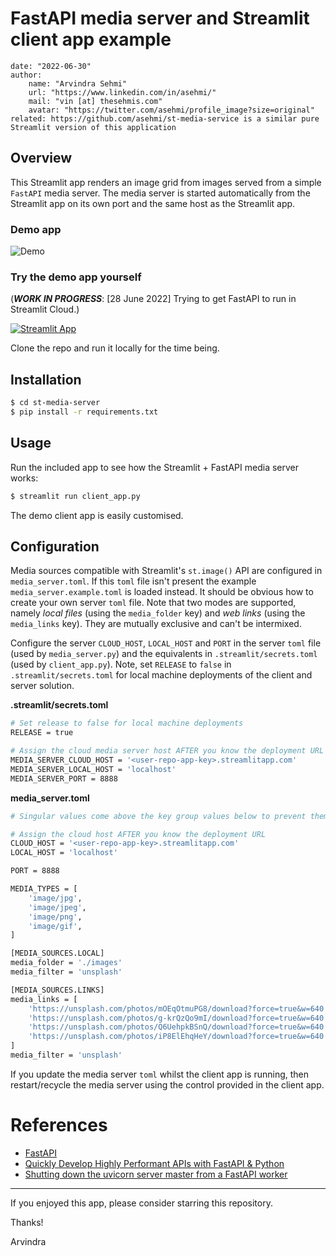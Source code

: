 # FastAPI media server and Streamlit client app example

    date: "2022-06-30"
    author:
        name: "Arvindra Sehmi"
        url: "https://www.linkedin.com/in/asehmi/"
        mail: "vin [at] thesehmis.com"
        avatar: "https://twitter.com/asehmi/profile_image?size=original"
    related: https://github.com/asehmi/st-media-service is a similar pure Streamlit version of this application

## Overview

This Streamlit app renders an image grid from images served from a simple `FastAPI` media server. The media server is started automatically from the Streamlit app on its own port and the same host as the Streamlit app.

### Demo app

![Demo](./images/st-media-server-demo.gif)

### Try the demo app yourself

(_**WORK IN PROGRESS**_: [28 June 2022] Trying to get FastAPI to run in Streamlit Cloud.)

[![Streamlit App](https://static.streamlit.io/badges/streamlit_badge_black_white.svg)](#)

 Clone the repo and run it locally for the time being.

## Installation

```bash
$ cd st-media-server
$ pip install -r requirements.txt
```

## Usage

Run the included app to see how the Streamlit + FastAPI media server works:

```bash
$ streamlit run client_app.py
```

The demo client app is easily customised.

## Configuration

Media sources compatible with Streamlit's `st.image()` API are configured in `media_server.toml`. If this `toml` file isn't present the example `media_server.example.toml` is loaded instead. It should be obvious how to create your own server `toml` file. Note that two modes are supported, namely _local files_ (using the `media_folder` key) and _web links_ (using the `media_links` key). They are mutually exclusive and can't be intermixed.

Configure the server `CLOUD_HOST`, `LOCAL_HOST` and `PORT` in the server `toml` file (used by `media_server.py`) and the equivalents in `.streamlit/secrets.toml` (used by `client_app.py`). Note, set `RELEASE` to `false` in `.streamlit/secrets.toml` for local machine deployments of the client and server solution.

**.streamlit/secrets.toml**

```bash
# Set release to false for local machine deployments
RELEASE = true

# Assign the cloud media server host AFTER you know the deployment URL via management console
MEDIA_SERVER_CLOUD_HOST = '<user-repo-app-key>.streamlitapp.com'
MEDIA_SERVER_LOCAL_HOST = 'localhost'
MEDIA_SERVER_PORT = 8888
```

**media_server.toml**

```bash
# Singular values come above the key group values below to prevent them combining

# Assign the cloud host AFTER you know the deployment URL
CLOUD_HOST = '<user-repo-app-key>.streamlitapp.com'
LOCAL_HOST = 'localhost'

PORT = 8888

MEDIA_TYPES = [
    'image/jpg',
    'image/jpeg',
    'image/png',
    'image/gif',
]

[MEDIA_SOURCES.LOCAL]
media_folder = './images'
media_filter = 'unsplash'

[MEDIA_SOURCES.LINKS]
media_links = [
    'https://unsplash.com/photos/mOEqOtmuPG8/download?force=true&w=640',
    'https://unsplash.com/photos/g-krQzQo9mI/download?force=true&w=640',
    'https://unsplash.com/photos/Q6UehpkBSnQ/download?force=true&w=640',
    'https://unsplash.com/photos/iP8ElEhqHeY/download?force=true&w=640',
]
media_filter = 'unsplash'
```

If you update the media server `toml` whilst the client app is running, then restart/recycle the media server using the control provided in the client app.

# References

- [FastAPI](https://fastapi.tiangolo.com/)
- [Quickly Develop Highly Performant APIs with FastAPI & Python](https://livecodestream.dev/post/quickly-develop-highly-performant-apis-with-fastapi-python/)
- [Shutting down the uvicorn server master from a FastAPI worker](https://github.com/tiangolo/fastapi/issues/1509)

---

If you enjoyed this app, please consider starring this repository.

Thanks!

Arvindra